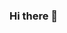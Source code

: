 ### Hi there 👋

<!--
**Stephen1eung/Stephen1eung** is a ✨ _special_ ✨ repository because its `README.md` (this file) appears on your GitHub profile.

Here are some ideas to get you started:

### 📚 I'm currently majoring in Computer Science at Simon Fraser University
### 🔭 I’m currently working on a weather application
### 🌱 I’m currently learning better and modern coding practices
### 👯 I’m looking to meet new people and network
### 📫 How to reach me: LinkedIn
### ⚡ Interests: Games / Cars / Food / Space / Photography
